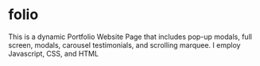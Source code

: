 # folio

This is a dynamic Portfolio Website Page that includes pop-up modals, full screen, modals, carousel testimonials, and scrolling marquee.
I employ Javascript, CSS, and HTML
